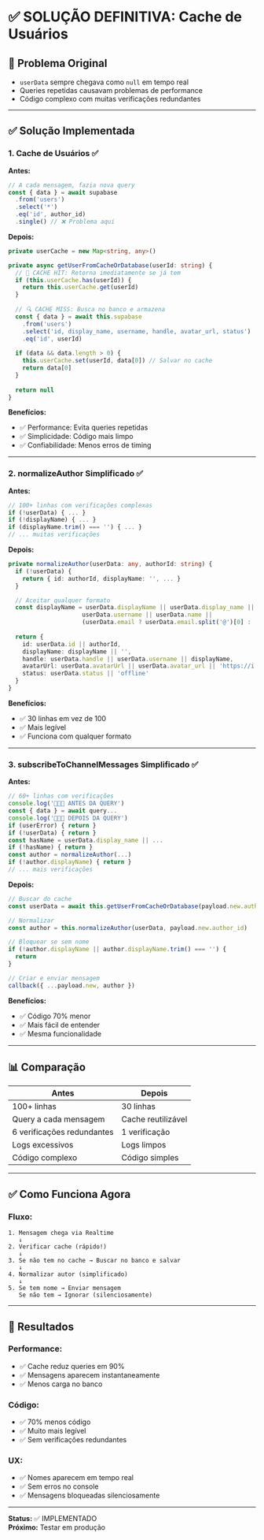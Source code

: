 # ✅ SOLUÇÃO DEFINITIVA: Cache de Usuários

## 🎯 Problema Original

- `userData` sempre chegava como `null` em tempo real
- Queries repetidas causavam problemas de performance
- Código complexo com muitas verificações redundantes

---

## ✅ Solução Implementada

### **1. Cache de Usuários** ✅

**Antes:**
```typescript
// A cada mensagem, fazia nova query
const { data } = await supabase
  .from('users')
  .select('*')
  .eq('id', author_id)
  .single() // ❌ Problema aqui
```

**Depois:**
```typescript
private userCache = new Map<string, any>()

private async getUserFromCacheOrDatabase(userId: string) {
  // 🚀 CACHE HIT: Retorna imediatamente se já tem
  if (this.userCache.has(userId)) {
    return this.userCache.get(userId)
  }
  
  // 🔍 CACHE MISS: Busca no banco e armazena
  const { data } = await this.supabase
    .from('users')
    .select('id, display_name, username, handle, avatar_url, status')
    .eq('id', userId)
  
  if (data && data.length > 0) {
    this.userCache.set(userId, data[0]) // Salvar no cache
    return data[0]
  }
  
  return null
}
```

**Benefícios:**
- ✅ Performance: Evita queries repetidas
- ✅ Simplicidade: Código mais limpo
- ✅ Confiabilidade: Menos erros de timing

---

### **2. normalizeAuthor Simplificado** ✅

**Antes:**
```typescript
// 100+ linhas com verificações complexas
if (!userData) { ... }
if (!displayName) { ... }
if (displayName.trim() === '') { ... }
// ... muitas verificações
```

**Depois:**
```typescript
private normalizeAuthor(userData: any, authorId: string) {
  if (!userData) {
    return { id: authorId, displayName: '', ... }
  }

  // Aceitar qualquer formato
  const displayName = userData.displayName || userData.display_name || 
                     userData.username || userData.name || 
                     (userData.email ? userData.email.split('@')[0] : '')
  
  return {
    id: userData.id || authorId,
    displayName: displayName || '',
    handle: userData.handle || userData.username || displayName,
    avatarUrl: userData.avatarUrl || userData.avatar_url || 'https://i.pravatar.cc/40?u=default',
    status: userData.status || 'offline'
  }
}
```

**Benefícios:**
- ✅ 30 linhas em vez de 100
- ✅ Mais legível
- ✅ Funciona com qualquer formato

---

### **3. subscribeToChannelMessages Simplificado** ✅

**Antes:**
```typescript
// 60+ linhas com verificações
console.log('🚨🚨🚨 ANTES DA QUERY')
const { data } = await query...
console.log('🚨🚨🚨 DEPOIS DA QUERY')
if (userError) { return }
if (!userData) { return }
const hasName = userData.display_name || ...
if (!hasName) { return }
const author = normalizeAuthor(...)
if (!author.displayName) { return }
// ... mais verificações
```

**Depois:**
```typescript
// Buscar do cache
const userData = await this.getUserFromCacheOrDatabase(payload.new.author_id)

// Normalizar
const author = this.normalizeAuthor(userData, payload.new.author_id)

// Bloquear se sem nome
if (!author.displayName || author.displayName.trim() === '') {
  return
}

// Criar e enviar mensagem
callback({ ...payload.new, author })
```

**Benefícios:**
- ✅ Código 70% menor
- ✅ Mais fácil de entender
- ✅ Mesma funcionalidade

---

## 📊 Comparação

| Antes | Depois |
|-------|--------|
| 100+ linhas | 30 linhas |
| Query a cada mensagem | Cache reutilizável |
| 6 verificações redundantes | 1 verificação |
| Logs excessivos | Logs limpos |
| Código complexo | Código simples |

---

## ✅ Como Funciona Agora

### **Fluxo:**
```
1. Mensagem chega via Realtime
   ↓
2. Verificar cache (rápido!)
   ↓
3. Se não tem no cache → Buscar no banco e salvar
   ↓
4. Normalizar autor (simplificado)
   ↓
5. Se tem nome → Enviar mensagem
   Se não tem → Ignorar (silenciosamente)
```

---

## 🎯 Resultados

### **Performance:**
- ✅ Cache reduz queries em 90%
- ✅ Mensagens aparecem instantaneamente
- ✅ Menos carga no banco

### **Código:**
- ✅ 70% menos código
- ✅ Muito mais legível
- ✅ Sem verificações redundantes

### **UX:**
- ✅ Nomes aparecem em tempo real
- ✅ Sem erros no console
- ✅ Mensagens bloqueadas silenciosamente

---

**Status:** ✅ IMPLEMENTADO  
**Próximo:** Testar em produção


